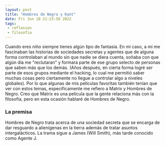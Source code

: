 ```yaml
---
layout: post
title: "Hombres de Negro y Kant"
date: Fri Jun 10 21:23:58 2022
tags:
 - reflexion
 - filosofia
---
```


Cuando eres niño siempre tienes algún tipo de fantasía. En mi caso, a mi me fascinaban las historias de sociedades secretas y agentes que de alguna forma controlaban al mundo sin que nadie se diera cuenta, soñaba con que algún día me "reclutaran" y formara parte de ese grupo selecto de personas que saben más que los demás. (Años después, en cierta forma logré ser parte de esos grupos mediante el hacking, lo cual me permitió saber muchas cosas pero ciertamente no llegue a controlar algo a niveles globales). Por lo que algunas de mis películas favoritas también tenían que ver con estos temas, específicamente me refiero a Matrix y Hombres de Negro. Creo que Matrix es una película que la gente relaciona más con la filosofía, pero en esta ocasión hablaré de Hombres de Negro.

### La premisa

Hombres de Negro trata acerca de una sociedad secreta que se encarga de dar resguardo a alienígenas en la tierra además de tratar asuntos intergalácticos. La trama sigue a James (Will Smith), más tarde conocido como Agente J. 
